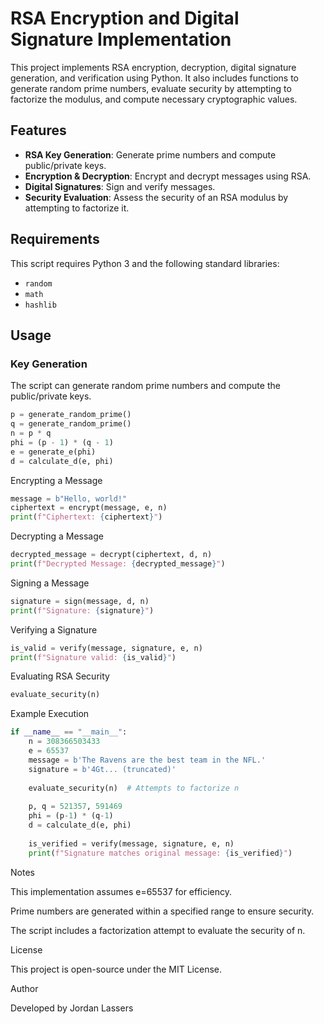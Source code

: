 # RSA Encryption and Digital Signature Implementation

This project implements RSA encryption, decryption, digital signature generation, and verification using Python. It also includes functions to generate random prime numbers, evaluate security by attempting to factorize the modulus, and compute necessary cryptographic values.

## Features

- **RSA Key Generation**: Generate prime numbers and compute public/private keys.
- **Encryption & Decryption**: Encrypt and decrypt messages using RSA.
- **Digital Signatures**: Sign and verify messages.
- **Security Evaluation**: Assess the security of an RSA modulus by attempting to factorize it.

## Requirements

This script requires Python 3 and the following standard libraries:

- `random`
- `math`
- `hashlib`

## Usage

### Key Generation

The script can generate random prime numbers and compute the public/private keys.

```python
p = generate_random_prime()
q = generate_random_prime()
n = p * q
phi = (p - 1) * (q - 1)
e = generate_e(phi)
d = calculate_d(e, phi)
```

Encrypting a Message
```python
message = b"Hello, world!"
ciphertext = encrypt(message, e, n)
print(f"Ciphertext: {ciphertext}")
```
Decrypting a Message
```python
decrypted_message = decrypt(ciphertext, d, n)
print(f"Decrypted Message: {decrypted_message}")
```

Signing a Message
```python
signature = sign(message, d, n)
print(f"Signature: {signature}")
```
Verifying a Signature
```python
is_valid = verify(message, signature, e, n)
print(f"Signature valid: {is_valid}")
```
Evaluating RSA Security
```python
evaluate_security(n)
```
Example Execution
```python
if __name__ == "__main__":
    n = 308366503433
    e = 65537
    message = b'The Ravens are the best team in the NFL.'
    signature = b'4Gt... (truncated)'
    
    evaluate_security(n)  # Attempts to factorize n
    
    p, q = 521357, 591469
    phi = (p-1) * (q-1)
    d = calculate_d(e, phi)
    
    is_verified = verify(message, signature, e, n)
    print(f"Signature matches original message: {is_verified}")
```
Notes

This implementation assumes e=65537 for efficiency.

Prime numbers are generated within a specified range to ensure security.

The script includes a factorization attempt to evaluate the security of n.

License

This project is open-source under the MIT License.

Author

Developed by Jordan Lassers
